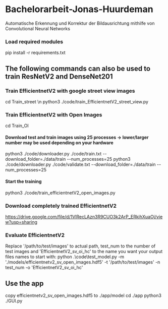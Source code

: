 # Bachelorarbeit-Jonas-Huurdeman
Automatische Erkennung und Korrektur der Bildausrichtung mithilfe von Convolutional Neural Networks

### Load required modules
pip install -r requirements.txt

## The following commands can also be used to train ResNetV2 and DenseNet201
### Train EfficientnetV2 with google street view images
cd Train_street \n
python3 ./code/train_EfficientnetV2_street_view.py
### Train EfficientnetV2 with Open Images
cd Train_OI
#### Download test and train images using 25 processes -> lower/larger number may be used depending on your hardware
python3 ./code/downloader.py ./code/train.txt --download_folder=./data/train --num_processes=25
python3 ./code/downloader.py ./code/validate.txt --download_folder=./data/train --num_processes=25
#### Start the training
python3 ./code/train_efficientnetV2_open_images.py

### Download completely trained EfficientnetV2 
https://drive.google.com/file/d/1VlRecLAzn3R9CUO3k2ArP_ERkihXuaOj/view?usp=sharing

### Evaluate EfficientnetV2
Replace '/path/to/test/images' to actual path, test_num to the number of test images and 'EfficientnetV2_sv_oi_hc' to the name you want
your output files names to start with:
python .\code\test_model.py -m './models/efficientnetv2_sv_open_images.hdf5' -t '/path/to/test/images' -n test_num -o 'EfficientnetV2_sv_oi_hc'

## Use the app 
copy efficientnetv2_sv_open_images.hdf5 to ./app/model
cd ./app
python3 ./GUI.py
